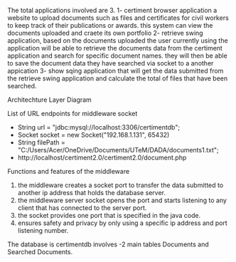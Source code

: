 The total applications involved are 3.
1- certiment browser application a website to upload documents such as files and certificates for civil workers to keep track of their publications or awards. this system can view the documents uploaded and craete its own portfolio
2- retrieve swing application, based on the documents uploaded the user currently using the application will be able to retrieve the documents data from the certiment application and search for specific document names. 
 they will then be able to save the document data they have searched via socket to a another appication
3- show sqing application that will get the data submitted from the retrieve swing application and calculate the total of files that have been searched. 

Architechture Layer Diagram 

List of URL endpoints for middleware socket 
- String url = "jdbc:mysql://localhost:3306/certimentdb";
- Socket socket = new Socket("192.168.1.131", 65432)
- String filePath = "C:/Users/Acer/OneDrive/Documents/UTeM/DADA/documents1.txt";
- http://localhost/certiment2.0/certiment2.0/document.php

Functions and features of the middleware 
1. the middleware creates a socket port to transfer the data submitted to another ip address that holds the database server.
2. the middleware server socket opens the port and starts listening to any client that has connected to the server port.
3. the socket provides one port that is specified in the java code.
4. ensures safety and privacy by only using a specific ip address and port listening number.

The database is certimentdb involves
-2 main tables Documents and Searched Documents.
